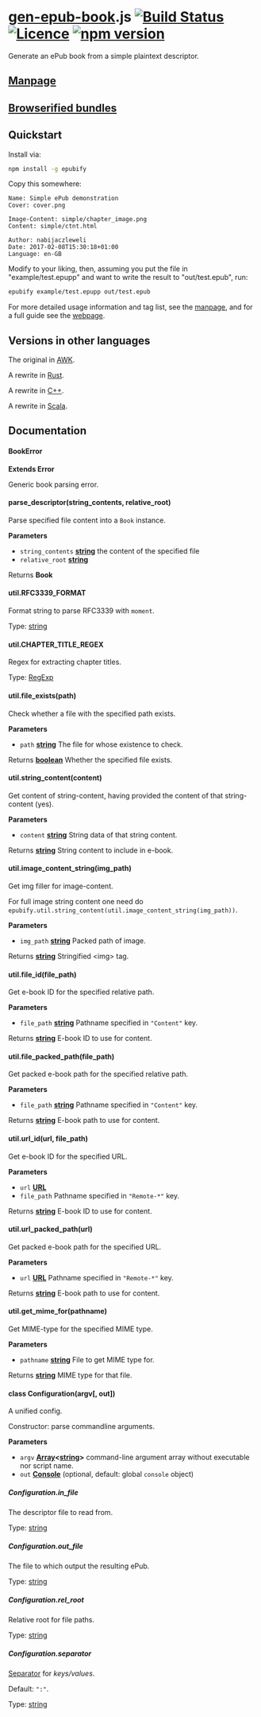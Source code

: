 # [gen-epub-book](https://nabijaczleweli.xyz/content/gen-epub-book).js [![Build Status](https://travis-ci.org/nabijaczleweli/gen-epub-book.js.svg?branch=master)](https://travis-ci.org/nabijaczleweli/gen-epub-book.js) [![Licence](https://img.shields.io/badge/license-MIT-blue.svg?style=flat)](LICENSE) [![npm version](https://badge.fury.io/js/epubify.svg)](https://www.npmjs.com/package/epubify)
Generate an ePub book from a simple plaintext descriptor.

## [Manpage](https://cdn.rawgit.com/nabijaczleweli/gen-epub-book/man/gen-epub-book.js.1.html)
## [Browserified bundles](https://github.com/nabijaczleweli/gen-epub-book.js/tree/bundle)

## Quickstart

Install via:

```sh
npm install -g epubify
```

Copy this somewhere:

```text
Name: Simple ePub demonstration
Cover: cover.png

Image-Content: simple/chapter_image.png
Content: simple/ctnt.html

Author: nabijaczleweli
Date: 2017-02-08T15:30:18+01:00
Language: en-GB
```

Modify to your liking, then, assuming you put the file in "example/test.epupp" and want to write the result to "out/test.epub", run:

```sh
epubify example/test.epupp out/test.epub
```

For more detailed usage information and tag list, see the [manpage](https://cdn.rawgit.com/nabijaczleweli/gen-epub-book/man/gen-epub-book.js.1.html),
and for a full guide see the [webpage](https://nabijaczleweli.xyz/content/gen-epub-book).

## Versions in other languages

The original in [AWK](https://github.com/nabijaczleweli/gen-epub-book).

A rewrite in [Rust](https://github.com/nabijaczleweli/gen-epub-book.rs).

A rewrite in [C++](https://github.com/nabijaczleweli/gen-epub-book.cpp).

A rewrite in [Scala](https://github.com/nabijaczleweli/gen-epub-book.scala).

## Documentation

#### BookError

**Extends Error**

Generic book parsing error.

#### parse_descriptor(string_contents, relative_root)

Parse specified file content into a `Book` instance.

**Parameters**

  - `string_contents` **[string](https://developer.mozilla.org/en-US/docs/Web/JavaScript/Reference/Global_Objects/String)** the content of the specified file
  - `relative_root` **[string](https://developer.mozilla.org/en-US/docs/Web/JavaScript/Reference/Global_Objects/String)**

Returns **Book**

#### util.RFC3339_FORMAT

Format string to parse RFC3339 with `moment`.

Type: [string](https://developer.mozilla.org/en-US/docs/Web/JavaScript/Reference/Global_Objects/String)

#### util.CHAPTER_TITLE_REGEX

Regex for extracting chapter titles.

Type: [RegExp](https://developer.mozilla.org/en-US/docs/Web/JavaScript/Reference/Global_Objects/RegExp)

#### util.file_exists(path)

Check whether a file with the specified path exists.

**Parameters**

  - `path` **[string](https://developer.mozilla.org/en-US/docs/Web/JavaScript/Reference/Global_Objects/String)** The file for whose existence to check.

Returns **[boolean](https://developer.mozilla.org/en-US/docs/Web/JavaScript/Reference/Global_Objects/Boolean)** Whether the specified file exists.

#### util.string_content(content)

Get content of string-content, having provided the content of that string-content (yes).

**Parameters**

  - `content` **[string](https://developer.mozilla.org/en-US/docs/Web/JavaScript/Reference/Global_Objects/String)** String data of that string content.

Returns **[string](https://developer.mozilla.org/en-US/docs/Web/JavaScript/Reference/Global_Objects/String)** String content to include in e-book.

#### util.image_content_string(img_path)

Get img filler for image-content.

For full image string content one need do `epubify.util.string_content(util.image_content_string(img_path))`.

**Parameters**

  - `img_path` **[string](https://developer.mozilla.org/en-US/docs/Web/JavaScript/Reference/Global_Objects/String)** Packed path of image.

Returns **[string](https://developer.mozilla.org/en-US/docs/Web/JavaScript/Reference/Global_Objects/String)** Stringified &lt;img> tag.

#### util.file_id(file_path)

Get e-book ID for the specified relative path.

**Parameters**

  - `file_path` **[string](https://developer.mozilla.org/en-US/docs/Web/JavaScript/Reference/Global_Objects/String)** Pathname specified in `"Content"` key.

Returns **[string](https://developer.mozilla.org/en-US/docs/Web/JavaScript/Reference/Global_Objects/String)** E-book ID to use for content.

#### util.file_packed_path(file_path)

Get packed e-book path for the specified relative path.

**Parameters**

  - `file_path` **[string](https://developer.mozilla.org/en-US/docs/Web/JavaScript/Reference/Global_Objects/String)** Pathname specified in `"Content"` key.

Returns **[string](https://developer.mozilla.org/en-US/docs/Web/JavaScript/Reference/Global_Objects/String)** E-book path to use for content.

#### util.url_id(url, file_path)

Get e-book ID for the specified URL.

**Parameters**

  - `url` **[URL](https://developer.mozilla.org/en-US/docs/Web/API/URL/URL)**
  - `file_path`  Pathname specified in `"Remote-*"` key.

Returns **[string](https://developer.mozilla.org/en-US/docs/Web/JavaScript/Reference/Global_Objects/String)** E-book ID to use for content.

#### util.url_packed_path(url)

Get packed e-book path for the specified URL.

**Parameters**

  - `url` **[URL](https://developer.mozilla.org/en-US/docs/Web/API/URL/URL)** Pathname specified in `"Remote-*"` key.

Returns **[string](https://developer.mozilla.org/en-US/docs/Web/JavaScript/Reference/Global_Objects/String)** E-book path to use for content.

#### util.get_mime_for(pathname)

Get MIME-type for the specified MIME type.

**Parameters**

  - `pathname` **[string](https://developer.mozilla.org/en-US/docs/Web/JavaScript/Reference/Global_Objects/String)** File to get MIME type for.

Returns **[string](https://developer.mozilla.org/en-US/docs/Web/JavaScript/Reference/Global_Objects/String)** MIME type for that file.

#### class Configuration(argv[, out])

A unified config.

Constructor: parse commandline arguments.

**Parameters**

  - `argv` **[Array](https://developer.mozilla.org/en-US/docs/Web/JavaScript/Reference/Global_Objects/Array)&lt;[string](https://developer.mozilla.org/en-US/docs/Web/JavaScript/Reference/Global_Objects/String)>** command-line argument array without executable nor script name.
  - `out` **[Console](https://developer.mozilla.org/en-US/docs/Web/API/Console)** (optional, default: global `console` object)

##### Configuration.in_file

The descriptor file to read from.

Type: [string](https://developer.mozilla.org/en-US/docs/Web/JavaScript/Reference/Global_Objects/String)

##### Configuration.out_file

The file to which output the resulting ePub.

Type: [string](https://developer.mozilla.org/en-US/docs/Web/JavaScript/Reference/Global_Objects/String)

##### Configuration.rel_root

Relative root for file paths.

Type: [string](https://developer.mozilla.org/en-US/docs/Web/JavaScript/Reference/Global_Objects/String)

##### Configuration.separator

[Separator](http://192.168.1.109:8001/content/gen-epub-book/programmer.html#getting-the-gist) for *keys/values*.

Default: `":"`.

Type: [string](https://developer.mozilla.org/en-US/docs/Web/JavaScript/Reference/Global_Objects/String)
